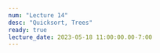 ```yaml
---
num: "Lecture 14"
desc: "Quicksort, Trees"
ready: true
lecture_date: 2023-05-18 11:00:00.00-7:00
---
```


